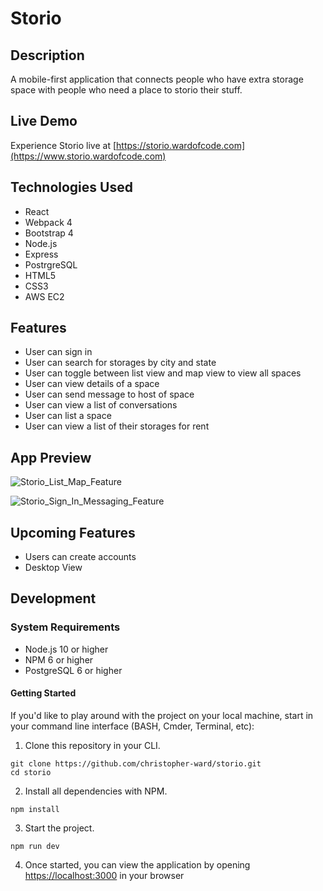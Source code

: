 # Storio

## Description
A mobile-first application that connects people who have extra storage space with people who need a place to storio their stuff.

## Live Demo

Experience Storio live at [https://storio.wardofcode.com](https://www.storio.wardofcode.com)

## Technologies Used
- React
- Webpack 4
- Bootstrap 4
- Node.js
- Express
- PostrgreSQL
- HTML5
- CSS3
- AWS EC2

## Features
- User can sign in
- User can search for storages by city and state
- User can toggle between list view and map view to view all spaces
- User can view details of a space
- User can send message to host of space
- User can view a list of conversations
- User can list a space
- User can view a list of their storages for rent

## App Preview
![Storio_List_Map_Feature](1_Search_List_Map_Feature.gif)

![Storio_Sign_In_Messaging_Feature](2_Sign_In_Messaging_Feature.gif)

## Upcoming Features
- Users can create accounts
- Desktop View
## Development

### System Requirements

- Node.js 10 or higher
- NPM 6 or higher
- PostgreSQL 6 or higher

#### Getting Started
If you'd like to play around with the project on your local machine, start in your command line interface (BASH, Cmder, Terminal, etc):

1. Clone this repository in your CLI.

```shell
git clone https://github.com/christopher-ward/storio.git
cd storio
```

2. Install all dependencies with NPM.
```shell
npm install
```

3. Start the project.

```shell
npm run dev
```

4. Once started, you can view the application by opening [https://localhost:3000](https://localhost:3000) in your browser
